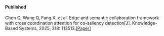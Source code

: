 #### Published

Chen Q, Wang Q, Fang X, et al. Edge and semantic collaboration framework with cross coordination attention for co-saliency detection[J]. Knowledge-Based Systems, 2025, 318: 113513.[[Paper]](https://www.sciencedirect.com/science/article/abs/pii/S0950705125005593)

